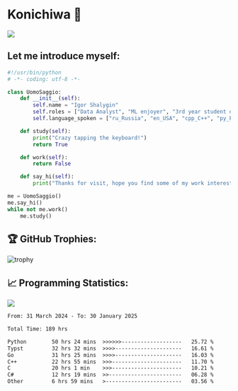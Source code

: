 # Konichiwa 👋
![](https://komarev.com/ghpvc/?username=IgorFandre&color=brightgreen)

## Let me introduce myself:
```py
#!/usr/bin/python
# -*- coding: utf-8 -*-

class UomoSaggio:
    def __init__(self):
        self.name = "Igor Shalygin"
        self.roles = ["Data Analyst", "ML enjoyer", "3rd year student of MIPT"]
        self.language_spoken = ["ru_Russia", "en_USA", "cpp_C++", "py_Python", "go_Golang"]

    def study(self):
        print("Crazy tapping the keyboard!")
        return True

    def work(self):
        return False

    def say_hi(self):
        print("Thanks for visit, hope you find some of my work interesting.")

me = UomoSaggio()
me.say_hi()
while not me.work()
    me.study()
```

## 🏆 GitHub Trophies:
![trophy](https://github-profile-trophy.vercel.app/?username=IgorFandre&title=MultiLanguage,Repositories,Commits,Experience,PullRequest,Reviews)

## 📈 Programming Statistics:

![](https://github-profile-summary-cards.vercel.app/api/cards/profile-details?username=IgorFandre&theme=solarized_dark)

<!--START_SECTION:waka-->

```txt
From: 31 March 2024 - To: 30 January 2025

Total Time: 189 hrs

Python        50 hrs 24 mins  >>>>>>-------------------   25.72 %
Typst         32 hrs 32 mins  >>>>---------------------   16.61 %
Go            31 hrs 25 mins  >>>>---------------------   16.03 %
C++           22 hrs 55 mins  >>>----------------------   11.70 %
C             20 hrs 1 min    >>>----------------------   10.21 %
C#            12 hrs 19 mins  >>-----------------------   06.28 %
Other         6 hrs 59 mins   >------------------------   03.56 %
```

<!--END_SECTION:waka-->

